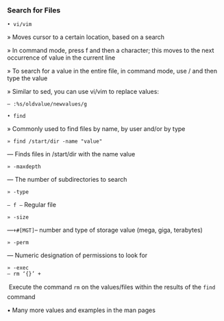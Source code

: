
### Search for Files
```
• vi/vim
```
» Moves cursor to a certain location, based on a search

» In command mode, press f and then a character; this moves to the next occurrence of value in
the current line

» To search for a value in the entire file, in command mode, use / and then type the value

» Similar to sed, you can use vi/vim to replace values:

```
— :%s/oldvalue/newvalues/g
```

```
• find
```

» Commonly used to find files by name, by user and/or by type

```
» find /start/dir -name "value"
```

— Finds files in /start/dir with the name value

```
» -maxdepth
```

— The number of subdirectories to search

```
» -type
```

```— f –``` Regular file

```
» -size
```

—``` +#[MGT] ```– number and type of storage value (mega, giga, terabytes)

```
» -perm
```

— Numeric designation of permissions to look for

```
» -exec
— rm ‘{}’ +
```
 Execute the command ```rm``` on the values/files within the results of the ```find``` command


• Many more values and examples in the man pages

